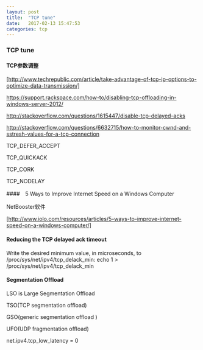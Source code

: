 ```yaml
---
layout: post
title:  "TCP tune"
date:   2017-02-13 15:47:53
categories: tcp
---
```


### TCP tune

#### TCP参数调整

[http://www.techrepublic.com/article/take-advantage-of-tcp-ip-options-to-optimize-data-transmission/]

https://support.rackspace.com/how-to/disabling-tcp-offloading-in-windows-server-2012/

http://stackoverflow.com/questions/1615447/disable-tcp-delayed-acks

http://stackoverflow.com/questions/6632715/how-to-monitor-cwnd-and-sstresh-values-for-a-tcp-connection

TCP_DEFER_ACCEPT

TCP_QUICKACK

TCP_CORK

TCP_NODELAY 

####　5 Ways to Improve Internet Speed on a Windows Computer

NetBooster软件

[http://www.iolo.com/resources/articles/5-ways-to-improve-internet-speed-on-a-windows-computer/]

#### Reducing the TCP delayed ack timeout

Write the desired minimum value, in microseconds, to /proc/sys/net/ipv4/tcp_delack_min:
echo 1 > /proc/sys/net/ipv4/tcp_delack_min

#### Segmentation Offload

LSO is Large Segmentation Offload

TSO(TCP segmentation offload)

GSO(generic segmentation offload )

UFO(UDP fragmentation offload)

net.ipv4.tcp_low_latency = 0


